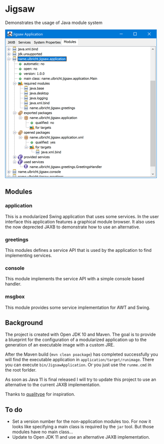 # Jigsaw
Demonstrates the usage of Java module system

![Module browser](doc/module_browser.png "Module browser") 

## Modules
### application
This is a modularized Swing application that uses some services.
In the user interface this application features a graphical module browser.
It also uses the now deprected JAXB to demonstrate how to use an alternative.
### greetings
This modules defines a service API that is used by the application to find implementing services.
### console
This module implements the service API with a simple console based handler.
### msgbox
This module provides some service implementation for AWT and Swing.

## Background
The project is created with Open JDK 10 and Maven. The goal is to provide a blueprint for the configuration of a modularized application up to the generation of an executable image with a custom JRE.

After the Maven build (`mvn clean poackage`) has completed successfully you will find the executable application in `application/target/runimage`. There you can execute `bin/JigsawApplication`. Or you just use the `runme.cmd` in the root forlder.

As soon as Java 11 is final released I will try to update this project to use an alternative to the current JAXB implementation.

Thanks to [qualitype](http://qualitype.de) for inspiration.

## To do
* Set a version number for the non-application modules too. For now it looks like specifying a main class is required by the `jar` tool. But those modules have no main class...
* Update to Open JDK 11 and use an alternative JAXB implementation.